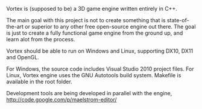 Vortex is (supposed to be) a 3D game engine written entirely in C++.

The main goal with this project is not to create something that is state-of-the-art or superior to any other free open-source engine out there. The goal is just to create a fully functional game engine from the ground up, and learn alot from the process.

Vortex should be able to run on Windows and Linux, supporting DX10, DX11 and OpenGL.

For Windows, the source code includes Visual Studio 2010 project files.
For Linux, Vortex engine uses the GNU Autotools build system. Makefile is available in the root folder.

Development tools are being developed in parallel with the engine, http://code.google.com/p/maelstrom-editor/
